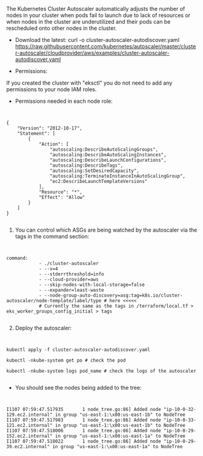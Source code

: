 The Kubernetes Cluster Autoscaler automatically adjusts the number of nodes in your cluster when pods fail to launch due to lack of resources or when nodes in the cluster are underutilized and their pods can be rescheduled onto other nodes in the cluster.


- Download the latest: curl -o cluster-autoscaler-autodiscover.yaml https://raw.githubusercontent.com/kubernetes/autoscaler/master/cluster-autoscaler/cloudprovider/aws/examples/cluster-autoscaler-autodiscover.yaml

- Permissions: 

If you created the cluster with "eksctl" you do not need to add any permissions to your
node IAM roles. 

- Permissions needed in each node role: 

<pre><code>

{
    "Version": "2012-10-17",
    "Statement": [
        {
            "Action": [
                "autoscaling:DescribeAutoScalingGroups",
                "autoscaling:DescribeAutoScalingInstances",
                "autoscaling:DescribeLaunchConfigurations",
                "autoscaling:DescribeTags",
                "autoscaling:SetDesiredCapacity",
                "autoscaling:TerminateInstanceInAutoScalingGroup",
                "ec2:DescribeLaunchTemplateVersions"
            ],
            "Resource": "*",
            "Effect": "Allow"
        }
    ]
}

</code></pre>

1. You can control which ASGs are being watched by the autoscaler via the tags in the command section:

<pre><code>

command:
            - ./cluster-autoscaler
            - --v=4
            - --stderrthreshold=info
            - --cloud-provider=aws
            - --skip-nodes-with-local-storage=false
            - --expander=least-waste
            - --node-group-auto-discovery=asg:tag=k8s.io/cluster-autoscaler/node-template/label/type # here <<<<<
            # Currently the same as the tags in /terraform/local.tf > eks_worker_groups_config_initial > tags

</code></pre>

2. Deploy the autoscaler: 

<pre><code>

kubectl apply -f cluster-autoscaler-autodiscover.yaml

kubectl -nkube-system get po # check the pod

kubectl -nkube-system logs pod_name # check the logs of the autoscaler

</code></pre>

- You should see the nodes being added to the tree: 

<pre><code>

I1107 07:59:47.517935       1 node_tree.go:86] Added node "ip-10-0-32-129.ec2.internal" in group "us-east-1:\x00:us-east-1b" to NodeTree
I1107 07:59:47.517983       1 node_tree.go:86] Added node "ip-10-0-33-121.ec2.internal" in group "us-east-1:\x00:us-east-1b" to NodeTree
I1107 07:59:47.518006       1 node_tree.go:86] Added node "ip-10-0-29-152.ec2.internal" in group "us-east-1:\x00:us-east-1a" to NodeTree
I1107 07:59:47.518022       1 node_tree.go:86] Added node "ip-10-0-29-39.ec2.internal" in group "us-east-1:\x00:us-east-1a" to NodeTree

</code></pre>